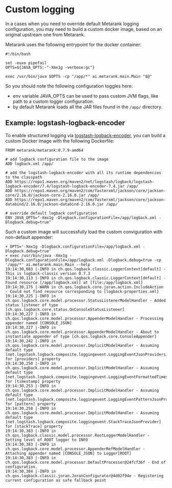 # Custom logging

In a cases when you need to override default Metarank logging configuration, you may need to build a custom docker image,
based on an original upstream one from Metarank.

Metarank uses the following entrypoint for the docker container:

```shell
#!/bin/bash

set -euxo pipefail
OPTS=${JAVA_OPTS:-"-Xmx1g -verbose:gc"}

exec /usr/bin/java $OPTS -cp "/app/*" ai.metarank.main.Main "$@"

```

So you should note the following configuration toggles here:

* env variable JAVA_OPTS can be used to pass custom JVM flags, like path to a custom logger configuration.
* by default Metarank loads all the JAR files found in the `/app/` directory.

## Example: logstash-logback-encoder

To enable structured logging via [logstash-logback-encoder](https://github.com/logfellow/logstash-logback-encoder), you
can build a custom Docker image with the following Dockerfile:

```shell
FROM metarank/metarank:0.7.9-amd64

# add logback configuration file to the image
ADD logback.xml /app/

# add the logstash-logback-encoder with all its runtime dependencies to the classpath
ADD https://repo1.maven.org/maven2/net/logstash/logback/logstash-logback-encoder/7.4/logstash-logback-encoder-7.4.jar /app/
ADD https://repo1.maven.org/maven2/com/fasterxml/jackson/core/jackson-core/2.16.0/jackson-core-2.16.0.jar /app/
ADD https://repo1.maven.org/maven2/com/fasterxml/jackson/core/jackson-databind/2.16.0/jackson-databind-2.16.0.jar /app/

# override default logback configuration
ENV JAVA_OPTS="-Xmx1g -Dlogback.configurationFile=/app/logback.xml -Dlogback.debug=true"

```

Such a custom image will successfully load the custom conviguration with non-default appender:

```
+ OPTS='-Xmx1g -Dlogback.configurationFile=/app/logback.xml -Dlogback.debug=true'
+ exec /usr/bin/java -Xmx1g -Dlogback.configurationFile=/app/logback.xml -Dlogback.debug=true -cp '/app/*' ai.metarank.main.Main --help
19:14:30,083 |-INFO in ch.qos.logback.classic.LoggerContext[default] - This is logback-classic version 0.7.3
19:14:30,113 |-INFO in ch.qos.logback.classic.LoggerContext[default] - Found resource [/app/logback.xml] at [file:/app/logback.xml]
19:14:30,175 |-WARN in ch.qos.logback.core.joran.action.IncludeAction - Could not find resource corresponding to [logback-properties.xml]
19:14:30,225 |-INFO in ch.qos.logback.core.model.processor.StatusListenerModelHandler - Added status listener of type [ch.qos.logback.core.status.OnConsoleStatusListener]
19:14:30,227 |-INFO in ch.qos.logback.core.model.processor.AppenderModelHandler - Processing appender named [CONSOLE_JSON]
19:14:30,227 |-INFO in ch.qos.logback.core.model.processor.AppenderModelHandler - About to instantiate appender of type [ch.qos.logback.core.ConsoleAppender]
19:14:30,242 |-INFO in ch.qos.logback.core.model.processor.ImplicitModelHandler - Assuming default type [net.logstash.logback.composite.loggingevent.LoggingEventJsonProviders] for [providers] property
19:14:30,250 |-INFO in ch.qos.logback.core.model.processor.ImplicitModelHandler - Assuming default type [net.logstash.logback.composite.loggingevent.LoggingEventFormattedTimestampJsonProvider] for [timestamp] property
19:14:30,253 |-INFO in ch.qos.logback.core.model.processor.ImplicitModelHandler - Assuming default type [net.logstash.logback.composite.loggingevent.LoggingEventPatternJsonProvider] for [pattern] property
19:14:30,258 |-INFO in ch.qos.logback.core.model.processor.ImplicitModelHandler - Assuming default type [net.logstash.logback.composite.loggingevent.StackTraceJsonProvider] for [stackTrace] property
19:14:30,383 |-INFO in ch.qos.logback.classic.model.processor.RootLoggerModelHandler - Setting level of ROOT logger to INFO
19:14:30,383 |-INFO in ch.qos.logback.core.model.processor.AppenderRefModelHandler - Attaching appender named [CONSOLE_JSON] to Logger[ROOT]
19:14:30,383 |-INFO in ch.qos.logback.core.model.processor.DefaultProcessor@24fcf36f - End of configuration.
19:14:30,384 |-INFO in ch.qos.logback.classic.joran.JoranConfigurator@4d02f94e - Registering current configuration as safe fallback point
```